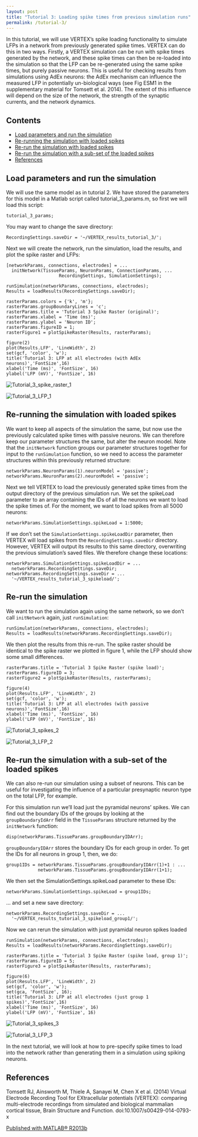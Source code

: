 ```yaml
---
layout: post
title: "Tutorial 3: Loading spike times from previous simulation runs"
permalink: /tutorial-3/
---
```

In this tutorial, we will use VERTEX’s spike loading functionality to simulate LFPs in a network from previously generated spike times. VERTEX can do this in two ways. Firstly, a VERTEX simulation can be run with spike times generated by the network, and these spike times can then be re-loaded into the simulation so that the LFP can be re-generated using the same spike times, but purely passive neurons. This is useful for checking results from simulations using AdEx neurons: the AdEx mechanism can influence the measured LFP in potentially un-biological ways (see Fig ESM1 in the supplementary material for Tomsett et al. 2014). The extent of this influence will depend on the size of the network, the strength of the synaptic currents, and the network dynamics.

## Contents

* [Load parameters and run the simulation](#load-parameters-and-run-the-simulation)
* [Re-running the simulation with loaded spikes](#re-running-the-simulation-with-loaded-spikes)
* [Re-run the simulation with loaded spikes](#re-run-the-simulation-with-loaded-spikes)
* [Re-run the simulation with a sub-set of the loaded spikes](#re-run-the-simulation-with-a-sub-set-of-the-loaded-spikes)
* [References](#references)

## Load parameters and run the simulation

We will use the same model as in tutorial 2. We have stored the parameters for this model in a Matlab script called tutorial_3_params.m, so first we will load this script:

```
tutorial_3_params;
```
You may want to change the save directory:
```
RecordingSettings.saveDir = '~/VERTEX_results_tutorial_3/';
```
Next we will create the network, run the simulation, load the results, and plot the spike raster and LFPs:
```
[networkParams, connections, electrodes] = ...
  initNetwork(TissueParams, NeuronParams, ConnectionParams, ...
                    RecordingSettings, SimulationSettings);

runSimulation(networkParams, connections, electrodes);
Results = loadResults(RecordingSettings.saveDir);

rasterParams.colors = {'k', 'm'};
rasterParams.groupBoundaryLines = 'c';
rasterParams.title = 'Tutorial 3 Spike Raster (original)';
rasterParams.xlabel = 'Time (ms)';
rasterParams.ylabel = 'Neuron ID';
rasterParams.figureID = 1;
rasterFigure1 = plotSpikeRaster(Results, rasterParams);

figure(2)
plot(Results.LFP', 'LineWidth', 2)
set(gcf, 'color', 'w');
title('Tutorial 3: LFP at all electrodes (with AdEx neurons)','FontSize',16)
xlabel('Time (ms)', 'FontSize', 16)
ylabel('LFP (mV)', 'FontSize', 16)
```

![Tutorial_3_spike_raster_1](https://i.imgur.com/rUe7mnl.png)

![Tutorial_3_LFP_1](https://i.imgur.com/7EoViDu.png)

## Re-running the simulation with loaded spikes

We want to keep all aspects of the simulation the same, but now use the previously calculated spike times with passive neurons. We can therefore keep our parameter structures the same, but alter the neuron model. Note that the `initNetwork` function groups our parameter structures together for input to the `runSimulation` function, so we need to access the parameter structures within this previously returned structure:
```
networkParams.NeuronParams(1).neuronModel = 'passive';
networkParams.NeuronParams(2).neuronModel = 'passive';
```
Next we tell VERTEX to load the previously generated spike times from the output directory of the previous simulation run. We set the spikeLoad parameter to an array containing the IDs of all the neurons we want to load the spike times of. For the moment, we want to load spikes from all 5000 neurons:
```
networkParams.SimulationSettings.spikeLoad = 1:5000;
```
If we don’t set the `SimulationSettings.spikeLoadDir` parameter, then VERTEX will load spikes from the `RecordingSettings.saveDir` directory. However, VERTEX will output its results to this same directory, overwriting the previous simulation’s saved files. We therefore change these locations:

```
networkParams.SimulationSettings.spikeLoadDir = ...
  networkParams.RecordingSettings.saveDir;
networkParams.RecordingSettings.saveDir = ...
  '~/VERTEX_results_tutorial_3_spikeload/';
```

## Re-run the simulation

We want to run the simulation again using the same network, so we don’t call `initNetwork` again, just `runSimulation`:

```
runSimulation(networkParams, connections, electrodes);
Results = loadResults(networkParams.RecordingSettings.saveDir);
```

We then plot the results from this re-run. The spike raster should be identical to the spike raster we plotted in figure 1, while the LFP should show some small differences.

```
rasterParams.title = 'Tutorial 3 Spike Raster (spike load)';
rasterParams.figureID = 3;
rasterFigure2 = plotSpikeRaster(Results, rasterParams);

figure(4)
plot(Results.LFP', 'LineWidth', 2)
set(gcf, 'color', 'w');
title('Tutorial 3: LFP at all electrodes (with passive neurons)','FontSize',16)
xlabel('Time (ms)', 'FontSize', 16)
ylabel('LFP (mV)', 'FontSize', 16)
```

![Tutorial_3_spikes_2](https://i.imgur.com/sW3ez7s.png)

![Tutorial_3_LFP_2](https://i.imgur.com/VCOPAwI.png)

## Re-run the simulation with a sub-set of the loaded spikes

We can also re-run our simulation using a subset of neurons. This can be useful for investigating the influence of a particular presynaptic neuron type on the total LFP, for example.

For this simulation run we’ll load just the pyramidal neurons’ spikes. We can find out the boundary IDs of the groups by looking at the `groupBoundaryIdArr` field in the `TissueParams` structure returned by the `initNetwork` function:

```
disp(networkParams.TissueParams.groupBoundaryIDArr);
```
`groupBoundaryIDArr` stores the boundary IDs for each group in order. To get the IDs for all neurons in group 1, then, we do:

```
group1IDs = networkParams.TissueParams.groupBoundaryIDArr(1)+1 : ...
            networkParams.TissueParams.groupBoundaryIDArr(1+1);
```

We then set the SimulationSettings.spikeLoad parameter to these IDs:

```
networkParams.SimulationSettings.spikeLoad = group1IDs;
```
… and set a new save directory:
```
networkParams.RecordingSettings.saveDir = ...
  '~/VERTEX_results_tutorial_3_spikeload_group1/';
```

Now we can rerun the simulation with just pyramidal neuron spikes loaded

```
runSimulation(networkParams, connections, electrodes);
Results = loadResults(networkParams.RecordingSettings.saveDir);

rasterParams.title = 'Tutorial 3 Spike Raster (spike load, group 1)';
rasterParams.figureID = 5;
rasterFigure3 = plotSpikeRaster(Results, rasterParams);

figure(6)
plot(Results.LFP', 'LineWidth', 2)
set(gcf, 'color', 'w');
set(gca, 'FontSize', 16);
title('Tutorial 3: LFP at all electrodes (just group 1 spikes)','FontSize',16)
xlabel('Time (ms)', 'FontSize', 16)
ylabel('LFP (mV)', 'FontSize', 16)
```

![Tutorial_3_spikes_3](https://i.imgur.com/oKW5AYK.png)

![Tutorial_3_LFP_3](https://i.imgur.com/bYogjxu.png)

In the next tutorial, we will look at how to pre-specify spike times to load into the network rather than generating them in a simulation using spiking neurons.

## References

Tomsett RJ, Ainsworth M, Thiele A, Sanayei M, Chen X et al. (2014) Virtual Electrode Recording Tool for EXtracellular potentials (VERTEX): comparing multi-electrode recordings from simulated and biological mammalian cortical tissue, Brain Structure and Function. doi:10.1007/s00429-014-0793-x

[Published with MATLAB® R2013b](https://uk.mathworks.com/products/matlab.html)
